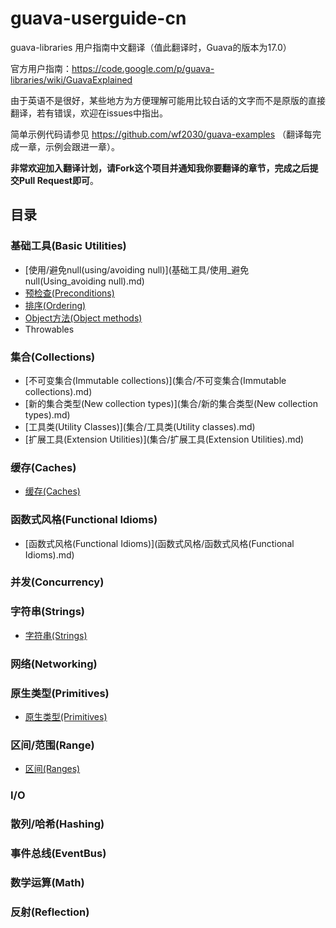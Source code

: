 guava-userguide-cn
===========================

guava-libraries 用户指南中文翻译（值此翻译时，Guava的版本为17.0）

官方用户指南：https://code.google.com/p/guava-libraries/wiki/GuavaExplained

由于英语不是很好，某些地方为方便理解可能用比较白话的文字而不是原版的直接翻译，若有错误，欢迎在issues中指出。

简单示例代码请参见 https://github.com/wf2030/guava-examples （翻译每完成一章，示例会跟进一章）。

__非常欢迎加入翻译计划，请Fork这个项目并通知我你要翻译的章节，完成之后提交Pull Request即可__。

## 目录
### 基础工具(Basic Utilities)
- [使用/避免null(using/avoiding null)](基础工具/使用_避免null(Using_avoiding null).md)
- [预检查(Preconditions)](基础工具/预检查(Preconditions).md)
- [排序(Ordering)](基础工具/排序(Ordering).md)
- [Object方法(Object methods)](基础工具/Object方法(Object_methods).md)
- Throwables

### 集合(Collections)
- [不可变集合(Immutable collections)](集合/不可变集合(Immutable collections).md)
- [新的集合类型(New collection types)](集合/新的集合类型(New collection types).md)
- [工具类(Utility Classes)](集合/工具类(Utility classes).md)
- [扩展工具(Extension Utilities)](集合/扩展工具(Extension Utilities).md)

### 缓存(Caches)
- [缓存(Caches)](缓存/缓存(Caches).md)

### 函数式风格(Functional Idioms)
- [函数式风格(Functional Idioms)](函数式风格/函数式风格(Functional Idioms).md)

### 并发(Concurrency)


### 字符串(Strings)
- [字符串(Strings)](字符串/字符串(Strings).md)

### 网络(Networking)


### 原生类型(Primitives)
- [原生类型(Primitives)](原生类型/原生类型(Primitives).md)

### 区间/范围(Range)
- [区间(Ranges)](区间/区间(Ranges).md)

### I/O


### 散列/哈希(Hashing)


### 事件总线(EventBus)


### 数学运算(Math)


### 反射(Reflection)

